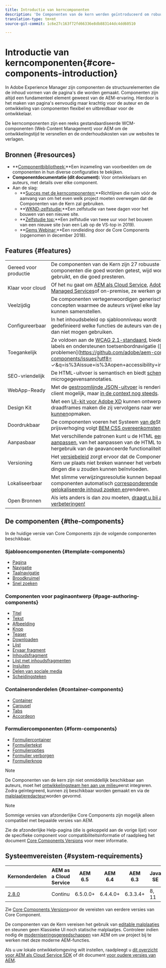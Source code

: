 ```yaml
---
title: Introductie van kerncomponenten
description: 'De Componenten van de kern werden geïntroduceerd om robuuste en verlengbare basiscomponenten te verstrekken, die op de recentste technologie en beste praktijken worden voortgebouwd. '
translation-type: tm+mt
source-git-commit: 1c6e27c163f72fd66336e8db883144dc4dd60510

---
```



# Introductie van kerncomponenten{#core-components-introduction}

In Adobe Experience Manager zijn componenten de structuurelementen die de inhoud vormen van de pagina&#39;s die worden gemaakt. Componenten zijn altijd een fundamenteel element geweest van de AEM-ervaring. Hierdoor is het maken van pagina&#39;s eenvoudig maar krachtig voor de auteur en de ontwikkeling van componenten flexibel en uitbreidbaar voor de ontwikkelaar.

De kerncomponenten zijn een reeks gestandaardiseerde WCM-componenten (Web Content Management) voor AEM om de ontwikkelingstijd te versnellen en de onderhoudskosten van uw websites te verlagen.

## Bronnen {#resources}

* **[Componentbibliotheek:](https://www.adobe.com/go/aem_cmp_library)**Een inzameling van voorbeelden om de componenten in hun diverse configuraties te bekijken.
* **Componentdocumentatie (dit document):** Voor ontwikkelaars en auteurs, met details over elke component.
* Aan de slag:
   * **[Succes met de kerncomponenten:](/help/developing/success.md)**Richtlijnen die ruim vóór de aanvang van om het even welk project moeten overwegen dat de Componenten van de Kern zal gebruiken.
   * **[WKND-zelfstudie:](https://docs.adobe.com/content/help/en/experience-manager-learn/getting-started-wknd-tutorial-develop/overview.html)**Een zelfstudie van twee dagen voor het bouwen van een nieuwe site.
   * **[Zelfstudie top:](https://expleague.azureedge.net/labs/L767/index.html)**Een zelfstudie van twee uur voor het bouwen van een nieuwe site (van een Lab op de VS-top in 2019).
   * **[Gems Webinar:](https://helpx.adobe.com/experience-manager/kt/eseminars/gems/AEM-Core-Components.html)**Een rondleiding door de Core Components (opgenomen in december 2018).

## Features {#features}

|  |  |
|---|---|
| Gereed voor productie | De componenten van de Kern zijn 27 robuuste componenten die goed worden getest, wijd worden gebruikt, en die goed presteren. |
| Klaar voor cloud | Of het nu gaat om [AEM als Cloud Service](https://docs.adobe.com/content/help/en/experience-manager-cloud-service/landing/home.html), [Adobe Managed Services](https://github.com/adobe/aem-project-archetype/tree/master/src/main/archetype/dispatcher.ams)of on-premise, ze werken gewoon. |
| Veelzijdig | De componenten vertegenwoordigen generische concepten waarmee de auteurs vrijwel elke lay-out kunnen samenstellen. |
| Configureerbaar | In het inhoudsbeleid [](https://docs.adobe.com/content/help/en/experience-manager-65/developing/platform/templates/page-templates-editable.html#content-policies) op sjabloonniveau wordt gedefinieerd welke functies de auteurs van de pagina al dan niet mogen gebruiken. |
| Toegankelijk | Ze voldoen aan de [WCAG 2.1-standaard](https://www.w3.org/TR/WCAG21/), bieden ARIA-labels en ondersteunen toetsenbordnavigatie ([bekende problemen](https://github.com/adobe/aem-core-wcm-components/issues?utf8= ✓&amp;q=is%3Aissue+is%3Aopen+accessibility+in%3Atitle)). |
| SEO-vriendelijk | De HTML-uitvoer is semantisch en biedt [schema.org](https://schema.org) -microgegevensannotaties. |
| WebApp-Ready | Met de [gestroomlijnde JSON-uitvoer](https://docs.adobe.com/content/help/en/experience-manager-learn/foundation/development/develop-sling-model-exporter.html) is rendering op de client mogelijk, maar [in de context nog steeds](https://docs.adobe.com/content/help/en/experience-manager-learn/sites/spa-editor/spa-editor-framework-feature-video-use.html). |
| Design Kit | Met een [UI-kit voor Adobe XD](https://docs.adobe.com/content/help/en/experience-manager-learn/getting-started-wknd-tutorial-develop/assets/overview/AEM_UI-kit_Wireframe.xd) kunnen ontwerpers draadframes maken die zij vervolgens naar wens [kunnen](https://docs.adobe.com/content/help/en/experience-manager-learn/getting-started-wknd-tutorial-develop/assets/overview/AEM_UI-kit_WKND.xd)opmaken. |
| Doordrukbaar | De componenten voeren het Systeem [van de](https://docs.adobe.com/content/help/en/experience-manager-65/developing/components/style-system.html)Stijl uit, en de prijsverhoging volgt [BEM CSS overeenkomsten](http://getbem.com/). |
| Aanpasbaar | Met verschillende patronen kunt u de HTML [eenvoudig aanpassen](developing/customizing.md), van het aanpassen van de HTML tot het hergebruik van de geavanceerde functionaliteit. |
| Versioning | Het [versiebeleid](https://github.com/adobe/aem-core-wcm-components/wiki/Versioning-policies) zorgt ervoor dat de Componenten van de Kern uw plaats niet breken wanneer het verbeteren van dingen die u zouden kunnen beïnvloeden. |
| Lokaliseerbaar | Met slimme verwijzingsresolutie kunnen bepaalde componenten automatisch [corresponderende gelokaliseerde inhoud zoeken en](get-started/localization.md)renderen. |
| Open Bronnen | Als iets anders is dan zou moeten, [draagt u bij aan uw verbeteringen!](https://github.com/adobe/aem-core-wcm-components/blob/master/CONTRIBUTING.md) |

## De componenten {#the-components}

In de huidige versie van Core Components zijn de volgende componenten beschikbaar.

### Sjablooncomponenten {#template-components}

* [Pagina](components/page.md)
* [Navigatie](components/navigation.md)
* [Taalnavigatie](components/language-navigation.md)
* [Broodkruimel](components/breadcrumb.md)
* [Snel zoeken](components/quick-search.md)

### Componenten voor paginaontwerp {#page-authoring-components}

* [Titel](components/title.md)
* [Tekst](components/text.md)
* [Afbeelding](components/image.md)
* [Knop](components/button.md)
* [Teaser](components/teaser.md)
* [Downloaden](components/download.md)
* [Lijst](components/list.md)
* [Ervaar fragment](components/experience-fragment.md)
* [Inhoudsfragment](components/content-fragment-component.md)
* [Lijst met inhoudsfragmenten](components/content-fragment-list.md)
* [Insluiten](components/embed.md)
* [Delen van sociale media](components/sharing.md)
* [Scheidingsteken](components/separator.md)

### Containeronderdelen {#container-components}

* [Container](components/container.md)
* [Carousel](components/carousel.md)
* [Tabs](components/tabs.md)
* [Accordeon](components/accordion.md)

### Formuliercomponenten {#form-components}

* [Formuliercontainer](components/forms/form-container.md)
* [Formuliertekst](components/forms/form-text.md)
* [Formulieropties](components/forms/form-options.md)
* [Formulier verborgen](components/forms/form-hidden.md)
* [Formulierknop](components/forms/form-button.md)

>[!NOTE]
>
>De Componenten van de kern zijn niet onmiddellijk beschikbaar aan auteurs, moet het [ontwikkelingsteam hen aan uw milieu](get-started/using.md)eerst integreren. Zodra geïntegreerd, kunnen zij beschikbaar worden gemaakt en via de [malplaatjeredacteur](https://docs.adobe.com/content/help/en/experience-manager-cloud-service/sites/authoring/features/templates.html)worden gevormd.

>[!NOTE]
>
>Sommige versies van afzonderlijke Core Components zijn mogelijk alleen compatibel met bepaalde versies van AEM.
>
>Zie de afzonderlijke Help-pagina (die is gekoppeld aan de vorige lijst) voor de specifieke component voor compatibiliteitsinformatie of raadpleeg het document [Core Components Versions](versions.md) voor meer informatie.

## Systeemvereisten {#system-requirements}

| Kernonderdelen | AEM as a Cloud Service | AEM 6.5 | AEM 6.4 | AEM 6.3 | Java SE | Maven |
---------|---------|---------|---------|---------|---------|---------
| [2.8.0](https://github.com/adobe/aem-core-wcm-components/releases/tag/core.wcm.components.reactor-2.8.0) | Continu | 6.5.0.0+ | 6.4.4.0+ | 6.3.3.4+ | 8, 11 | 3.3.9+ |

Zie [Core Components Versions](versions.md)voor de vereisten van eerdere versies van Core Component.

De componenten van de Kern vereisen het gebruik van [editable malplaatjes](https://docs.adobe.com/content/help/en/experience-manager-learn/sites/page-authoring/template-editor-feature-video-use.html) en steunen geen Klassieke UI noch statische malplaatjes. Controleer indien nodig de [moderniseringsgereedschappen](https://opensource.adobe.com/aem-modernize-tools/pages/tools.html) van AEM om uw project bij te werken met deze moderne AEM-functies.

Als u uw lokale ontwikkelomgeving wilt instellen, raadpleegt u [dit overzicht voor AEM als Cloud Service SDK](https://docs.adobe.com/content/help/en/experience-manager-learn/cloud-service/local-development-environment-set-up/overview.html) of dit document [voor oudere versies van AEM](https://docs.adobe.com/content/help/en/experience-manager-learn/foundation/development/set-up-a-local-aem-development-environment.html).
